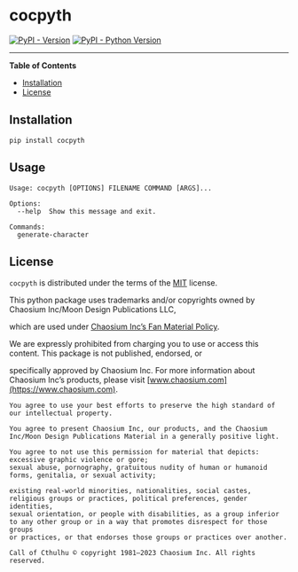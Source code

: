# cocpyth

[![PyPI - Version](https://img.shields.io/pypi/v/cocpyth.svg)](https://pypi.org/project/cocpyth)
[![PyPI - Python Version](https://img.shields.io/pypi/pyversions/cocpyth.svg)](https://pypi.org/project/cocpyth)

-----

**Table of Contents**

- [Installation](#installation)
- [License](#license)

## Installation

```console
pip install cocpyth
```

## Usage

```console
Usage: cocpyth [OPTIONS] FILENAME COMMAND [ARGS]...

Options:
  --help  Show this message and exit.

Commands:
  generate-character
```

## License

`cocpyth` is distributed under the terms of the [MIT](https://spdx.org/licenses/MIT.html) license.

This python package uses trademarks and/or copyrights owned by Chaosium Inc/Moon Design Publications LLC,

which are used under [Chaosium Inc’s Fan Material Policy](https://www.chaosium.com/fan-material-policy/).

We are expressly prohibited from charging you to use or access this content. This package is not published, endorsed, or

specifically approved by Chaosium Inc. For more information about Chaosium Inc’s products, please visit [www.chaosium.com](https://www.chaosium.com).

```
You agree to use your best efforts to preserve the high standard of our intellectual property.

You agree to present Chaosium Inc, our products, and the Chaosium Inc/Moon Design Publications Material in a generally positive light.

You agree to not use this permission for material that depicts:
excessive graphic violence or gore;
sexual abuse, pornography, gratuitous nudity of human or humanoid forms, genitalia, or sexual activity;

existing real-world minorities, nationalities, social castes, religious groups or practices, political preferences, gender identities,
sexual orientation, or people with disabilities, as a group inferior to any other group or in a way that promotes disrespect for those groups
or practices, or that endorses those groups or practices over another.

Call of Cthulhu © copyright 1981–2023 Chaosium Inc. All rights reserved.
```

